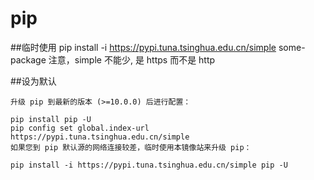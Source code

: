 # pip 


##临时使用
    pip install -i https://pypi.tuna.tsinghua.edu.cn/simple some-package
    注意，simple 不能少, 是 https 而不是 http

##设为默认
```
升级 pip 到最新的版本 (>=10.0.0) 后进行配置：

pip install pip -U
pip config set global.index-url https://pypi.tuna.tsinghua.edu.cn/simple
如果您到 pip 默认源的网络连接较差，临时使用本镜像站来升级 pip：

pip install -i https://pypi.tuna.tsinghua.edu.cn/simple pip -U
```